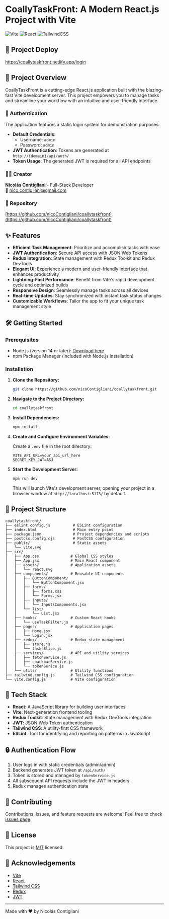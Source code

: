 # CoallyTaskFront: A Modern React.js Project with Vite

![Vite](https://img.shields.io/badge/vite-%23646CFF.svg?style=for-the-badge&logo=vite&logoColor=white)
![React](https://img.shields.io/badge/react-%2320232a.svg?style=for-the-badge&logo=react&logoColor=%2361DAFB)
![TailwindCSS](https://img.shields.io/badge/tailwindcss-%2338B2AC.svg?style=for-the-badge&logo=tailwind-css&logoColor=white)


## 🚀 Project Deploy 

https://coallytaskfront.netlify.app/login


## 🚀 Project Overview

CoallyTaskFront is a cutting-edge React.js application built with the blazing-fast Vite development server. This project empowers you to manage tasks and streamline your workflow with an intuitive and user-friendly interface.

### 🔐 Authentication

The application features a static login system for demonstration purposes:
- **Default Credentials**:
  - Username: `admin`
  - Password: `admin`
- **JWT Authentication**: Tokens are generated at `http://{domain}/api/auth/`
- **Token Usage**: The generated JWT is required for all API endpoints

### 👨‍💻 Creator

**Nicolás Contigliani** - Full-Stack Developer  
📧 [nico.contigliani@gmail.com](mailto:nico.contigliani@gmail.com)

### 🔗 Repository

[https://github.com/nicoContigliani/coallytaskfront](https://github.com/nicoContigliani/coallytaskfront)

## ✨ Features

- **Efficient Task Management**: Prioritize and accomplish tasks with ease
- **JWT Authentication**: Secure API access with JSON Web Tokens
- **Redux Integration**: State management with Redux Toolkit and Redux DevTools
- **Elegant UI**: Experience a modern and user-friendly interface that enhances productivity
- **Lightning-Fast Performance**: Benefit from Vite's rapid development cycle and optimized builds
- **Responsive Design**: Seamlessly manage tasks across all devices
- **Real-time Updates**: Stay synchronized with instant task status changes
- **Customizable Workflows**: Tailor the app to fit your unique task management style

## 🛠️ Getting Started

### Prerequisites

- Node.js (version 14 or later): [Download here](https://nodejs.org/en/)
- npm Package Manager (included with Node.js installation)

### Installation

1. **Clone the Repository:**

   ```bash
   git clone https://github.com/nicoContigliani/coallytaskfront.git
   ```

2. **Navigate to the Project Directory:**

   ```bash
   cd coallytaskfront
   ```

3. **Install Dependencies:**

   ```bash
   npm install
   ```

4. **Create and Configure Environment Variables:**

   Create a `.env` file in the root directory:
   ```
   VITE_API_URL=your_api_url_here
   SECRET_KEY_JWT=ASJ

   ```

5. **Start the Development Server:**

   ```bash
   npm run dev
   ```

   This will launch Vite's development server, opening your project in a browser window at `http://localhost:5173/` by default.

## 📁 Project Structure

```
coallytaskfront/
├── eslint.config.js          # ESLint configuration
├── index.html                # Main entry point
├── package.json              # Project dependencies and scripts
├── postcss.config.cjs        # PostCSS configuration
├── public/                   # Static assets
│   └── vite.svg
├── src/
│   ├── App.css              # Global CSS styles
│   ├── App.jsx              # Main React component
│   ├── assets/              # Application assets
│   │   └── react.svg
│   ├── components/          # Reusable UI components
│   │   ├── ButtonComponent/
│   │   │   └── ButtonComponent.jsx
│   │   ├── forms/
│   │   │   ├── forms.css
│   │   │   └── Forms.jsx
│   │   ├── inputs/
│   │   │   └── InputsComponents.jsx
│   │   └── list/
│   │       └── List.jsx
│   ├── hooks/               # Custom React hooks
│   │   └── useTaskFilter.js
│   ├── pages/               # Application pages
│   │   ├── Home.jsx
│   │   └── Login.jsx
│   ├── redux/               # Redux state management
│   │   ├── store.js
│   │   └── tasksSlice.js
│   ├── services/            # API and utility services
│   │   ├── fetchService.js
│   │   ├── snackbarService.js
│   │   └── tokenSerice.js
│   └── utils/               # Utility functions
├── tailwind.config.js       # Tailwind CSS configuration
└── vite.config.js           # Vite configuration
```

## 🧰 Tech Stack

- **React**: A JavaScript library for building user interfaces
- **Vite**: Next-generation frontend tooling
- **Redux Toolkit**: State management with Redux DevTools integration
- **JWT**: JSON Web Token authentication
- **Tailwind CSS**: A utility-first CSS framework
- **ESLint**: Tool for identifying and reporting on patterns in JavaScript

## 🔒 Authentication Flow

1. User logs in with static credentials (admin/admin)
2. Backend generates JWT token at `/api/auth/`
3. Token is stored and managed by `tokenService.js`
4. All subsequent API requests include the JWT in headers
5. Redux manages authentication state

## 🤝 Contributing

Contributions, issues, and feature requests are welcome! Feel free to check [issues page](https://github.com/nicoContigliani/coallytaskfront/issues).

## 📜 License

This project is [MIT](https://choosealicense.com/licenses/mit/) licensed.

## 🙏 Acknowledgements

- [Vite](https://vitejs.dev/)
- [React](https://reactjs.org/)
- [Tailwind CSS](https://tailwindcss.com/)
- [Redux](https://redux.js.org/)
- [JWT](https://jwt.io/)

---

Made with ❤️ by Nicolás Contigliani